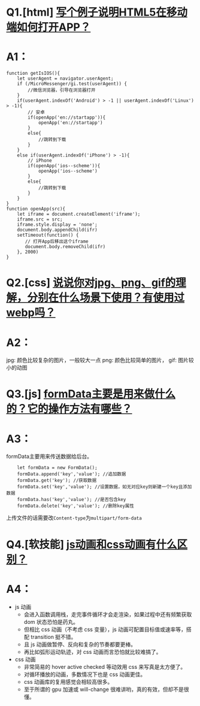 # Q1.[html] [写个例子说明HTML5在移动端如何打开APP？](https://github.com/haizlin/fe-interview/issues/490)
# A1：
```
function getIsIOS(){
    let userAgent = navigator.userAgent;
    if (/MicroMessenger/gi.test(userAgent)) {
        //微信浏览器，引导在浏览器打开
    }
    if(userAgent.indexOf('Android') > -1 || userAgent.indexOf('Linux') > -1){
        // 安卓
        if(openApp('en://startapp')){
            openApp('en://startapp')
        }
        else{
            //跳转到下载
        }
    }
    else if(userAgent.indexOf('iPhone') > -1){
        // iPhone
        if(openApp('ios--scheme')){
            openApp('ios--scheme')
        }
        else{
            //跳转到下载
        }
    }
}
function openApp(src){
    let iframe = document.createElement('iframe');
    iframe.src = src;
    iframe.style.display = 'none';
    document.body.appendChild(ifr)
    setTimeout(function() {
       // 打开App后移出这个iframe
       document.body.removeChild(ifr)
    }, 2000)
}
```

# Q2.[css] [说说你对jpg、png、gif的理解，分别在什么场景下使用？有使用过webp吗？](https://github.com/haizlin/fe-interview/issues/491)
# A2：
jpg: 颜色比较复杂的图片，一般较大一点
png: 颜色比较简单的图片，
gif: 图片较小的动图


# Q3.[js] [formData主要是用来做什么的？它的操作方法有哪些？](https://github.com/haizlin/fe-interview/issues/492)
# A3：
formData主要用来传送数据给后台。
```
    let formData = new FormData();
    formData.append('key','value'); //追加数据
    formData.get('key'); //获取数据
    formData.set('key','value'); //设置数据，如无对应key则新建一个key且添加数据
    formData.has('key','value'); //是否包含key
    formData.delete('key','value'); //删除key属性
```
上传文件的话需要改`Content-type`为`multipart/form-data`


# Q4.[软技能] [js动画和css动画有什么区别？](https://github.com/haizlin/fe-interview/issues/493)
# A4：

* js 动画
    * 会进入函数调用栈，走完事件循环才会走渲染，如果过程中还有频繁获取 dom 状态恐怕是药丸。
    * 但相比 css 动画（不考虑 css 变量），js 动画可配置目标值或速率等，搭配 transition 挺不错。
    * 且 js 动画做暂停、反向和复杂的节奏都要更棒。
    * 再比如弧形运动轨迹，对 css 动画而言恐怕就比较难搞了。
* css 动画
    * 非常简易的 hover active checked 等动效用 css 来写真是太方便了。
    * 对循环播放的动画，多数情况下也是 css 动画更佳。
    * css 动画库的复用感觉会相较高很多。
    * 至于所谓的 gpu 加速或 will-change 很难讲哟，真的有效，但却不是很懂。
